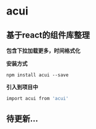 # acui

## 基于react的组件库整理

**包含下拉加载更多，时间格式化**

**安装方式**
```
npm install acui --save
```
**引入到项目中**

```sh
import acui from 'acui' 
```

## 待更新...